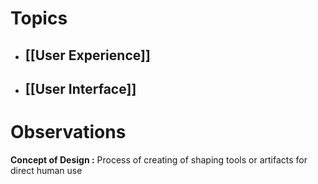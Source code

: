 
# Topics

- ## [[User Experience]]

- ## [[User Interface]]

# Observations

**Concept of Design :** Process of creating of shaping tools or artifacts for direct human use
